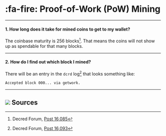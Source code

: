 # :fa-fire: Proof-of-Work (PoW) Mining

---

#### 1. How long does it take for mined coins to get to my wallet? 

The coinbase maturity is 256 blocks[^16085]. That means the coins will not show up as spendable for that many blocks.

---

#### 2. How do I find out which block I mined? 

There will be an entry in the `dcrd` log[^16093] that looks something like:

```no-highlight
Accepted block 000... via getwork.
```

---

## <img class="dcr-icon" src="/img/dcr-icons/Sources.svg" /> Sources 

[^16085]: Decred Forum, [Post 16,085](https://forum.decred.org/threads/1852/#post-16085)
[^16093]: Decred Forum, [Post 16,093](https://forum.decred.org/threads/1852/#post-16093)
